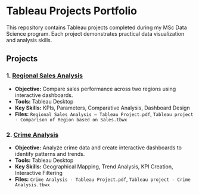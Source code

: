 # Tableau Projects Portfolio

This repository contains Tableau projects completed during my MSc Data Science program. Each project demonstrates practical data visualization and analysis skills.

## Projects

### 1. [Regional Sales Analysis](./Regional-Sales-Analysis)
- **Objective:** Compare sales performance across two regions using interactive dashboards.
- **Tools:** Tableau Desktop
- **Key Skills:** KPIs, Parameters, Comparative Analysis, Dashboard Design
- **Files:** `Regional Sales Analysis – Tableau Project.pdf`, `Tableau project - Comparison of Region based on Sales.tbwx`

### 2. [Crime Analysis](./Crime-Analysis)
- **Objective:** Analyze crime data and create interactive dashboards to identify patterns and trends.
- **Tools:** Tableau Desktop
- **Key Skills:** Geographical Mapping, Trend Analysis, KPI Creation, Interactive Filtering
- **Files:** `Crime Analysis - Tableau Project.pdf`, `Tableau project - Crime Analysis.tbwx`

